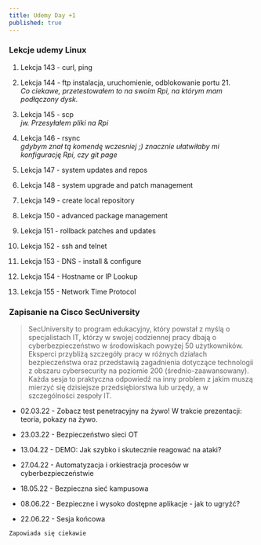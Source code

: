 ```yaml
---
title: Udemy Day +1
published: true
---
```


### [](#header-3)Lekcje udemy Linux
1. Lekcja 143 - curl, ping

2. Lekcja 144 - ftp instalacja, uruchomienie, odblokowanie portu 21.<br>
_Co ciekawe, przetestowałem to na swoim Rpi, na którym mam podłączony dysk._

3. Lekcja 145 - scp<br>
_jw. Przesyłałem pliki na Rpi_

4. Lekcja 146 - rsync<br>
_gdybym znał tą komendę wczesniej ;) znacznie ułatwiłaby mi konfigurację Rpi, czy git page_

5. Lekcja 147 - system updates and repos
6. Lekcja 148 - system upgrade and patch management
7. Lekcja 149 - create local repository
8. Lekcja 150 - advanced package management
9. Lekcja 151 - rollback patches and updates
10. Lekcja 152 - ssh and telnet
11. Lekcja 153 - DNS - install & configure
12. Lekcja 154 - Hostname or IP Lookup
13. Lekcja 155 - Network Time Protocol

### [](#header-3)**Zapisanie na Cisco SecUniversity**
>SecUniversity to program edukacyjny, który powstał z myślą o specjalistach IT, którzy w swojej codziennej pracy dbają o cyberbezpieczeństwo w środowiskach powyżej 50 użytkowników. 
>Eksperci przybliżą szczegóły pracy w różnych działach bezpieczeństwa oraz przedstawią zagadnienia dotyczące technologii z obszaru cybersecurity na poziomie 200 (średnio-zaawansowany). Każda sesja to praktyczna odpowiedź na inny problem z jakim muszą mierzyć się dzisiejsze przedsiębiorstwa lub urzędy, a w szczególności zespoły IT.


* 02.03.22 - Zobacz test penetracyjny na żywo! W trakcie prezentacji: teoria, pokazy na żywo.

* 23.03.22 - Bezpieczeństwo sieci OT

* 13.04.22 - DEMO: Jak szybko i skutecznie reagować na ataki?

* 27.04.22 - Automatyzacja i orkiestracja procesów w cyberbezpieczeństwie

* 18.05.22 - Bezpieczna sieć kampusowa

* 08.06.22 - Bezpieczne i wysoko dostępne aplikacje - jak to ugryźć?

* 22.06.22 - Sesja końcowa

``
Zapowiada się ciekawie
``